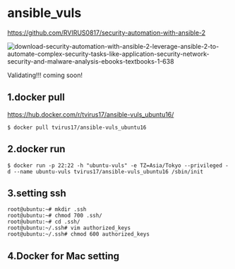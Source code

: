 # ansible_vuls

https://github.com/RVIRUS0817/security-automation-with-ansible-2  

![download-security-automation-with-ansible-2-leverage-ansible-2-to-automate-complex-security-tasks-like-application-security-network-security-and-malware-analysis-ebooks-textbooks-1-638](https://user-images.githubusercontent.com/5633085/38729162-07f179b2-3f4d-11e8-9752-fc3c489f6cb0.jpg)

Validating!!! coming soon!

## 1.docker pull 

https://hub.docker.com/r/tvirus17/ansible-vuls_ubuntu16/

```
$ docker pull tvirus17/ansible-vuls_ubuntu16
```

## 2.docker run

```
$ docker run -p 22:22 -h "ubuntu-vuls" -e TZ=Asia/Tokyo --privileged -d --name ubuntu-vuls tvirus17/ansible-vuls_ubuntu16 /sbin/init
```

## 3.setting ssh

```
root@ubuntu:~# mkdir .ssh
root@ubuntu:~# chmod 700 .ssh/
root@ubuntu:~# cd .ssh/
root@ubuntu:~/.ssh# vim authorized_keys
root@ubuntu:~/.ssh# chmod 600 authorized_keys

```

## 4.Docker for Mac setting

